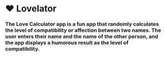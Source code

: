 # ❤️ Lovelator

### The Love Calculator app is a fun app that randomly calculates the level of compatibility or affection between two names. The user enters their name and the name of the other person, and the app displays a humorous result as the level of compatibility.
